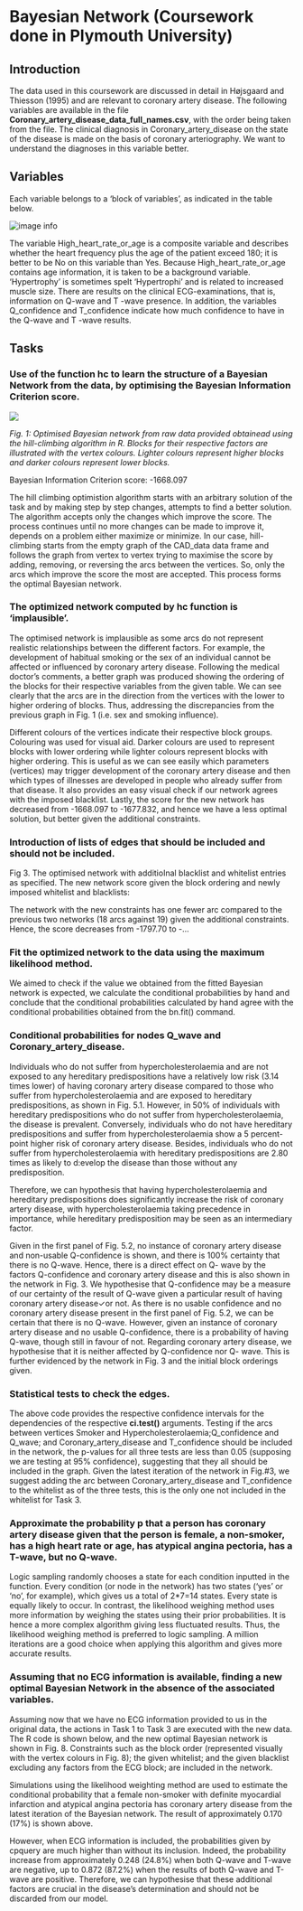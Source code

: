 # Bayesian Network (Coursework done in Plymouth University)

## Introduction

The data used in this coursework are discussed in detail in Højsgaard and Thiesson (1995) and are relevant to coronary artery disease. The following variables are available in the file **Coronary_artery_disease_data_full_names.csv**, with the order being taken from the file. The clinical diagnosis in Coronary_artery_disease on the state of the disease is made on the basis of coronary arteriography. We want to understand the diagnoses in this variable better.

## Variables

Each variable belongs to a ‘block of variables’, as indicated in the table below.

![image info](table-variables.png)

The variable High_heart_rate_or_age is a composite variable and describes whether the heart frequency plus the age of the patient exceed 180; it is better to be No on this variable than Yes. Because High_heart_rate_or_age contains age information, it is taken to be a background variable.
‘Hypertrophy’ is sometimes spelt ‘Hypertrophi’ and is related to increased muscle size.
There are results on the clinical ECG-examinations, that is, information on Q-wave and T -wave presence. In addition, the variables Q_confidence and T_confidence indicate how much confidence to have in the Q-wave and T -wave results. 

## Tasks

### Use of the function hc to learn the structure of a Bayesian Network from the data, by optimising the Bayesian Information Criterion score.

![](CAD_igraph.png)

*Fig. 1: Optimised Bayesian network from raw data provided obtainead using the hill-climbing algorithm in R. Blocks for their respective factors are illustrated with the vertex colours. Lighter colours represent higher blocks and darker colours represent lower blocks.*

Bayesian Information Criterion score: -1668.097

The hill climbing optimistion algorithm starts with an arbitrary solution of the task and by making step by step changes, attempts to find a better solution. The algorithm accepts only the changes which improve the score. The process continues until no more changes can be made to improve it, depends on a problem either maximize or minimize. In our case, hill-climbing starts from the empty graph of the CAD_data data frame and follows the graph from vertex to vertex trying to maximise the score by adding, removing, or reversing the arcs between the vertices. So, only the arcs which improve the score the most are accepted. This process forms the optimal Bayesian network.

### The optimized network computed by **hc** function is ‘implausible’.

The optimised network is implausible as some arcs do not represent realistic relationships between the different factors. For example, the development of habitual smoking or the sex of an individual cannot be affected or influenced by coronary artery disease.
Following the medical doctor’s comments, a better graph was produced showing the ordering of the blocks for their respective variables from the given table. We can see clearly that the arcs are in the direction from the vertices with the lower to higher ordering of blocks. Thus, addressing the discrepancies from the previous graph in Fig. 1 (i.e. sex and smoking influence).

Different colours of the vertices indicate their respective block groups. Colouring was used for visual aid. Darker colours are used to represent blocks with lower ordering while lighter colours represent blocks with higher ordering. This is useful as we can see easily which parameters (vertices) may trigger development of the coronary artery disease and then which types of illnesses are developed in people who already suffer from that disease. It also provides an easy visual check if our network agrees with the imposed blacklist. Lastly, the score for the new network has decreased from -1668.097 to -1677.832, and hence we have a less optimal solution, but better given the additional constraints.

### Introduction of lists of edges that should be included and should not be included.

Fig 3. The optimised network with additioInal blacklist and whitelist entries as specified. The new network score given the block ordering and newly imposed whitelist and blacklists:

The network with the new constraints has one fewer arc compared to the previous two networks (18 arcs against 19) given the additional constraints. Hence, the score decreases from -1797.70 to -...

### Fit the optimized network to the data using the maximum likelihood method.

We aimed to check if the value we obtained from the fitted Bayesian network is expected, we calculate the conditional probabilities by hand and conclude that the conditional probabilities calculated by hand agree with the conditional probabilities obtained from the bn.fit() command.

### Conditional probabilities for nodes Q_wave and Coronary_artery_disease.

Individuals who do not suffer from hypercholesterolaemia and are not exposed to any hereditary predispositions have a relatively low risk (3.14 times lower) of having coronary artery disease compared to those who suffer from hypercholesterolaemia and are exposed to hereditary predispositions, as shown in Fig. 5.1. However, in 50% of individuals with hereditary predispositions who do not suffer from hypercholesterolaemia, the disease is prevalent. Conversely, individuals who do not have hereditary predispositions and suffer from hypercholesterolaemia show a 5 percent-point higher risk of coronary artery disease. Besides, individuals who do not suffer from hypercholesterolaemia with hereditary predispositions are 2.80 times as likely to d:evelop the disease than those without any predisposition.

Therefore, we can hypothesis that having hypercholesterolaemia and hereditary predispositions does significantly increase the risk of coronary artery disease, with hypercholesterolaemia taking precedence in importance, while hereditary predisposition may be seen as an intermediary factor.

Given in the first panel of Fig. 5.2, no instance of coronary artery disease and non-usable Q-confidence is shown, and there is 100% certainty that there is no Q-wave. Hence, there is a direct effect on Q- wave by the factors Q-confidence and coronary artery disease and this is also shown in the network in Fig. 3.
We hypothesise that Q-confidence may be a measure of our certainty of the result of Q-wave given a particular result of having coronary artery disease✓or not. As there is no usable confidence and no coronary artery disease present in the first panel of Fig. 5.2, we can be certain that there is no Q-wave. However, given an instance of coronary artery disease and no usable Q-confidence, there is a probability of having Q-wave, though still in favour of not.
Regarding coronary artery disease, we hypothesise that it is neither affected by Q-confidence nor Q- wave. This is further evidenced by the network in Fig. 3 and the initial block orderings given.

### Statistical tests to check the edges.

The above code provides the respective confidence intervals for the dependencies of the respective **ci.test()** arguments. Testing if the arcs between vertices Smoker and Hypercholesterolaemia;Q_confidence and Q_wave; and Coronary_artery_disease and T_confidence should be included in the network, the p-values for all three tests are less than 0.05 (supposing we are testing at 95% confidence), suggesting that they all should be included in the graph. Given the latest iteration of the network in Fig.#3, we suggest adding the arc between Coronary_artery_disease and T_confidence to the whitelist as of the three tests, this is the only one not included in the whitelist for Task 3.

### Approximate the probability p that a person has coronary artery disease given that the person is female, a non-smoker, has a high heart rate or age, has atypical angina pectoria, has a T-wave, but no Q-wave.

Logic sampling randomly chooses a state for each condition inputted in the function. Every condition (or node in the network) has two states (‘yes’ or ‘no’, for example), which gives us a total of 2*7=14 states. Every state is equally likely to occur. In contrast, the likelihood weighing method uses more information by weighing the states using their prior probabilities. It is hence a more complex algorithm giving less fluctuated results. Thus, the likelihood weighing method is preferred to logic sampling. A million iterations are a good choice when applying this algorithm and gives more accurate results.

### Assuming that no ECG information is available, finding a new optimal Bayesian Network in the absence of the associated variables.

Assuming now that we have no ECG information provided to us in the original data, the actions in Task 1 to Task 3 are executed with the new data. The R code is shown below, and the new optimal Bayesian network is shown in Fig. 8. Constraints such as the block order (represented visually with the vertex colours in Fig. 8); the given whitelist; and the given blacklist excluding any factors from the ECG block; are included in the network.

Simulations using the likelihood weighting method are used to estimate the conditional probability that a female non-smoker with definite myocardial infarction and atypical angina pectoria has coronary artery disease from the latest iteration of the Bayesian network. The result of approximately 0.170 (17%) is shown above. 

However, when ECG information is included, the probabilities given by cpquery are much higher than without its inclusion. Indeed, the probability increase from approximately 0.248 (24.8%) when both Q-wave and T-wave are negative, up to 0.872 (87.2%) when the results of both Q-wave and T-wave are positive. Therefore, we can hypothesise that these additional factors are crucial in the disease’s determination and should not be discarded from our model.
